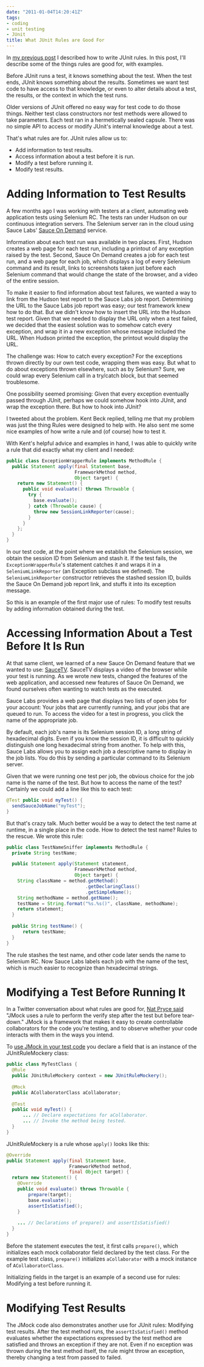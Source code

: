 ```yaml
---
date: "2011-01-04T14:20:41Z"
tags:
- coding
- unit testing
- JUnit
title: What JUnit Rules are Good For
---
```


In [my previous post](http://cwd.dhemery.com/2010/12/junit-rules/)
I described how to write JUnit rules.
In this post,
I'll describe some of the things rules are good for,
with examples.

Before JUnit runs a test,
it knows something about the test.
When the test ends,
JUnit knows something about the results.
Sometimes we want test code to have access to that knowledge,
or even to alter details about a test,
the results,
or the context in which the test runs.

Older versions of JUnit
offered no easy way for test code to do those things.
Neither test class constructors nor test methods
were allowed to take parameters.
Each test ran in a hermetically sealed capsule.
There was no simple API
to access or modify JUnit's internal knowledge about a test.

That's what rules are for.
JUnit rules allow us to:

 - Add information to test results.
 - Access information about a test before it is run.
 - Modify a test before running it.
 - Modify test results.

# Adding Information to Test Results

A few months ago I was working with testers at a client,
automating web application tests using Selenium RC.
The tests ran under Hudson on our continuous integration servers.
The Selenium server ran in the cloud using Sauce Labs'
[Sauce On Demand]("http://saucelabs.com/ondemand)
service.

Information about each test run was available in two places.
First,
Hudson creates a web page for each test run,
including a printout of any exception raised by the test.
Second,
Sauce On Demand creates a job for each test run,
and a web page for each job,
which displays a log of every Selenium command and its result,
links to screenshots taken just before each Selenium command
that would change the state of the browser,
and a video of the entire session.

To make it easier to find information about test failures,
we wanted a way to link from the Hudson test report
to the Sauce Labs job report.
Determining the URL to the Sauce Labs job report was easy;
our test framework knew how to do that.
But we didn't know how to insert the URL into the Hudson test report.
Given that we needed to display the URL only when a test failed,
we decided that the easiest solution was to somehow catch every exception,
and wrap it in a new exception whose message included the URL.
When Hudson printed the exception,
the printout would display the URL.

The challenge was:
How to catch every exception?
For the exceptions thrown directly by our own test code,
wrapping them was easy.
But what to do about exceptions thrown elsewhere,
such as by Selenium?
Sure,
we could wrap every Selenium call in a try/catch block, but that seemed troublesome.

One possibility seemed promising:
Given that every exception eventually passed through JUnit,
perhaps we could somehow hook into JUnit,
and wrap the exception there.
But how to hook into JUnit?

I tweeted about the problem.
Kent Beck replied,
telling me that
my problem was just the thing Rules were designed to help with.
He also sent me some nice examples of how write a rule
and (of course) how to test it.

With Kent's helpful advice and examples in hand,
I was able to quickly write a rule
that did exactly what my client and I needed:

~~~ java
public class ExceptionWrapperRule implements MethodRule {
  public Statement apply(final Statement base,
                         FrameworkMethod method,
                         Object target) {
    return new Statement() {
      public void evaluate() throws Throwable {
        try {
          base.evaluate();
        } catch (Throwable cause) {
          throw new SessionLinkReporter(cause);
        }
      }
    };
  }
}
~~~

In our test code,
at the point where we establish the Selenium session,
we obtain the session ID from Selenium and stash it.
If the test fails,
the `ExceptionWrapperRule`'s statement catches it
and wraps it in a `SeleniumLinkReporter`
(an Exception subclass we defined).
The `SeleniumLinkReporter` constructor
retrieves the stashed session ID,
builds the Sauce On Demand job report link,
and stuffs it into its exception message.

So this is an example of the first major use of rules:
To modify test results by adding information obtained during the test.

# Accessing Information About a Test Before It Is Run

At that same client,
we learned of a new Sauce On Demand feature that we wanted to use:
[SauceTV](http://saucelabs.com/blog/index.php/2010/08/sauce-tv-screencast-watch-your-tests-run-live-in-the-cloud/).
SauceTV displays a video of the browser while your test is running.
As we wrote new tests,
changed the features of the web application,
and accessed new features of Sauce On Demand,
we found ourselves often wanting to watch tests as the executed.

Sauce Labs provides a web page
that displays two lists of open jobs for your account:
Your jobs that are currently running, and your jobs that are queued to run.
To access the video for a test in progress,
you click the name of the appropriate job.

By default,
each job's name is its Selenium session ID,
a long string of hexadecimal digits.
Even if you know the session ID,
it is difficult to quickly distinguish
one long hexadecimal string from another.
To help with this,
Sauce Labs allows you to assign each job a descriptive name
to display in the job lists.
You do this by sending a particular command to its Selenium server.

Given that we were running one test per job,
the obvious choice for the job name is the name of the test.
But how to access the name of the test?
Certainly we could add a line like this to each test:

~~~ java
@Test public void myTest() {
  sendSauceJobName("myTest");
}
~~~

But that's crazy talk.
Much better would be a way to detect the test name at runtime,
in a single place in the code.
How to detect the test name?
Rules to the rescue. We wrote this rule:

~~~ java
public class TestNameSniffer implements MethodRule {
  private String testName;

  public Statement apply(Statement statement,
                         FrameworkMethod method,
                         Object target) {
    String className = method.getMethod()
                             .getDeclaringClass()
                             .getSimpleName();
    String methodName = method.getName();
    testName = String.format("%s.%s()", className, methodName);
    return statement;
  }
    
  public String testName() {
      return testName;
  }
}
~~~

The rule stashes the test name,
and other code later sends the name to Selenium RC.
Now Sauce Labs labels each job with the name of the test,
which is much easier to recognize than hexadecimal strings.

# Modifying a Test Before Running It

In a Twitter conversation about what rules are good for,
[Nat Pryce said](http://twitter.com/natpryce/status/14970733117579264)
"JMock uses a rule to perform the verify step
after the test but before tear-down."
JMock is a framework
that makes it easy to create controllable collaborators
for the code you're testing,
and to observe whether your code interacts with them in the ways you intend.

To
[use JMock in your test code](http://www.jmock.org/)
you declare a field that is an instance of the JUnitRuleMockery class:

~~~ java
public class MyTestClass {
  @Rule
  public JUnitRuleMockery context = new JUnitRuleMockery();
    
  @Mock
  public ACollaboratorClass aCollaborator;
    
  @Test
  public void myTest() {
      ... // Declare expectations for aCollaborator.
      ... // Invoke the method being tested.
  }
}
~~~

JUnitRuleMockery is a rule whose `apply()` looks like this:

~~~ java
@Override
public Statement apply(final Statement base,
                       FrameworkMethod method,
                       final Object target) {
  return new Statement() {
    @Override
    public void evaluate() throws Throwable {
        prepare(target);
        base.evaluate();
        assertIsSatisfied();
    }
        
    ... // Declarations of prepare() and assertIsSatisfied()
  }
}
~~~

Before the statement executes the test,
it first calls `prepare()`, which initializes each mock collaborator field declared by the test class. For the example test class, `prepare()` initializes `aCollaborator` with a mock instance of `ACollaboratorClass`.

Initializing fields in the target is an example of a second use for rules: Modifying a test before running it.

# Modifying Test Results

The JMock code also demonstrates another use for JUnit rules:
Modifying test results.
After the test method runs,
the `assertIsSatisfied()` method
evaluates whether the expectations expressed by the test method
are satisfied and throws an exception if they are not.
Even if no exception was thrown during the test method itself,
the rule might throw an exception,
thereby changing a test from passed to failed.

